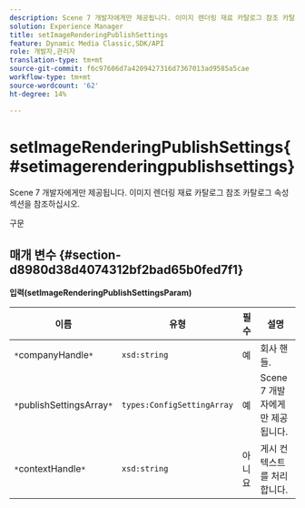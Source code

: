 ```yaml
---
description: Scene 7 개발자에게만 제공됩니다. 이미지 렌더링 재료 카탈로그 참조 카탈로그 속성 섹션을 참조하십시오.
solution: Experience Manager
title: setImageRenderingPublishSettings
feature: Dynamic Media Classic,SDK/API
role: 개발자,관리자
translation-type: tm+mt
source-git-commit: f6c97606d7a4209427316d7367013ad9585a5cae
workflow-type: tm+mt
source-wordcount: '62'
ht-degree: 14%

---
```



# setImageRenderingPublishSettings{#setimagerenderingpublishsettings}

Scene 7 개발자에게만 제공됩니다. 이미지 렌더링 재료 카탈로그 참조 카탈로그 속성 섹션을 참조하십시오.

구문

## 매개 변수 {#section-d8980d38d4074312bf2bad65b0fed7f1}

**입력(setImageRenderingPublishSettingsParam)**

| 이름 | 유형 | 필수 | 설명 |
|---|---|---|---|
| `*`companyHandle`*` | `xsd:string` | 예 | 회사 핸들. |
| `*`publishSettingsArray`*` | `types:ConfigSettingArray` | 예 | Scene 7 개발자에게만 제공됩니다. |
| `*`contextHandle`*` | `xsd:string` | 아니요 | 게시 컨텍스트를 처리합니다. |

